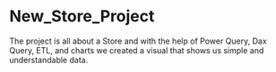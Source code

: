 # New_Store_Project
The project is all about a Store and with the help of Power Query, Dax Query, ETL, and charts we created a visual that shows us simple and understandable data.
